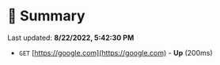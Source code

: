 # 📖 Summary
Last updated: **8/22/2022, 5:42:30 PM**

- `GET` [https://google.com](https://google.com) - **Up** (200ms)
